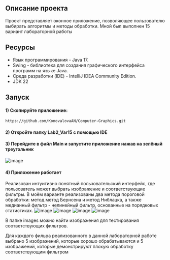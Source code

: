 ## Описание проекта

Проект представляет оконное приложение, позволяющее пользователю выбирать алгоритмы и методы обработки. 
Мной был выполнен 15 вариант лабораторной работы  

## Ресурсы

* Язык программирования - Java 17.
* Swing - библиотека для создания графического интерфейса программ на языке Java.
* Среда разработки (IDE) - IntelliJ IDEA Community Edition.
* JDK 22

## Запуск

#### 1) Скопируйте приложение:
```
https://github.com/KonovalovaAN/Computer-Graphics.git
```
#### 2) Откройте папку Lab2_Var15 с помощью IDE
#### 3) Перейдите в файл Main и запустите приложение нажав на зелёный треугольник
![image](https://github.com/user-attachments/assets/9f123c3e-6ba2-4382-81c8-cc6bf1811531)
#### 4) Приложение работает
Реализован интуитивно понятный пользовательский интерфейс, где пользователь может выбрать изображение и соответствующие фильтры.
В моём варианте реализованы два метода пороговой обработки: метод метод Бернсена и метод Ниблацка, а также медианный фильтр - нелинейный фильтр, основанные на
порядковых статистиках. 
![image](https://github.com/user-attachments/assets/b8ad249a-0229-4120-ae80-bb23499f16d5)
![image](https://github.com/user-attachments/assets/71a8307e-3dbd-4269-9530-dd3dfb79310a)
![image](https://github.com/user-attachments/assets/3673d38d-1472-4614-9c9a-2c6daaf91e15)
![image](https://github.com/user-attachments/assets/84cc2eea-1211-4c95-930d-1f58b96fb5e4)

В папке images можно найти изображения для тестирования соответствующих фильтров. 

Для каждого фильра реализованного в данной лабораторной работе выбрано 5 изображений, которые хорошо обрабатываются и 5 изображений, которые демонстрируют плохую обработку соответствующим фильтром


